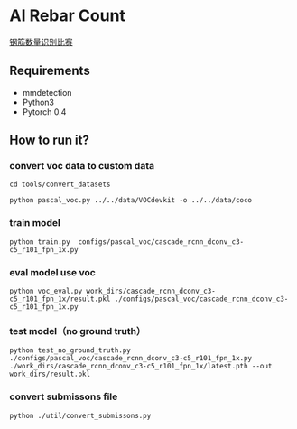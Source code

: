 # AI Rebar Count
[钢筋数量识别比赛](https://www.datafountain.cn/competitions/332/details/rule)


## Requirements
- mmdetection
- Python3
- Pytorch 0.4

## How to run it?
### convert voc data to custom data
`cd tools/convert_datasets`

 `python pascal_voc.py ../../data/VOCdevkit -o ../../data/coco`

### train model
`python train.py  configs/pascal_voc/cascade_rcnn_dconv_c3-c5_r101_fpn_1x.py`

### eval model use voc
`python voc_eval.py work_dirs/cascade_rcnn_dconv_c3-c5_r101_fpn_1x/result.pkl ./configs/pascal_voc/cascade_rcnn_dconv_c3-c5_r101_fpn_1x.py`


### test model（no ground truth）
`python test_no_ground_truth.py ./configs/pascal_voc/cascade_rcnn_dconv_c3-c5_r101_fpn_1x.py ./work_dirs/cascade_rcnn_dconv_c3-c5_r101_fpn_1x/latest.pth --out work_dirs/result.pkl`

### convert submissons file
`python ./util/convert_submissons.py` 
